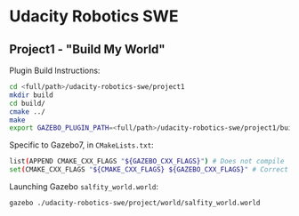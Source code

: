 # Udacity Robotics SWE 

## Project1 - "Build My World"

Plugin Build Instructions:

```sh
cd <full/path>/udacity-robotics-swe/project1
mkdir build
cd build/
cmake ../
make 
export GAZEBO_PLUGIN_PATH=<full/path>/udacity-robotics-swe/project1/build
```

Specific to Gazebo7, in `CMakeLists.txt`: 

```sh
list(APPEND CMAKE_CXX_FLAGS "${GAZEBO_CXX_FLAGS}") # Does not compile
set(CMAKE_CXX_FLAGS "${CMAKE_CXX_FLAGS} ${GAZEBO_CXX_FLAGS}" # Correct
```

Launching Gazebo `salfity_world.world`:

```sh
gazebo ./udacity-robotics-swe/project/world/salfity_world.world
```
